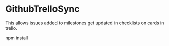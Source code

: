 GithubTrelloSync
================

This allows issues added to milestones get updated in checklists on cards in trello.

npm install


